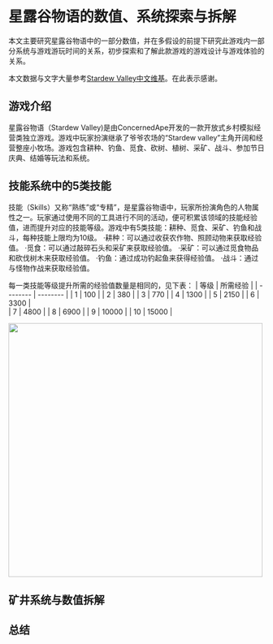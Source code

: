 # 星露谷物语的数值、系统探索与拆解
本文主要研究星露谷物语中的一部分数值，并在多假设的前提下研究此游戏内一部分系统与游戏游玩时间的关系，初步探索和了解此款游戏的游戏设计与游戏体验的关系。

本文数据与文字大量参考[Stardew Valley中文维基](https://xinglugu.huijiwiki.com/wiki/%E9%A6%96%E9%A1%B5)。在此表示感谢。
    
## 游戏介绍
星露谷物语（Stardew Valley)是由ConcernedApe开发的一款开放式乡村模拟经营类独立游戏。游戏中玩家扮演继承了爷爷农场的“Stardew valley”主角开阔和经营整座小牧场。游戏包含耕种、钓鱼、觅食、砍树、植树、采矿、战斗、参加节日庆典、结婚等玩法和系统。

## 技能系统中的5类技能
技能（Skills）又称“熟练”或“专精”，是星露谷物语中，玩家所扮演角色的人物属性之一。玩家通过使用不同的工具进行不同的活动，便可积累该领域的技能经验值，进而提升对应的技能等级。游戏中有5类技能：耕种、觅食、采矿、钓鱼和战斗，每种技能上限均为10级。
·耕种：可以通过收获农作物、照顾动物来获取经验值。
·觅食：可以通过敲碎石头和采矿来获取经验值。
·采矿：可以通过觅食物品和砍伐树木来获取经验值。
·钓鱼：通过成功钓起鱼来获得经验值。
·战斗：通过与怪物作战来获取经验值。

每一类技能等级提升所需的经验值数量是相同的，见下表：
| 等级     | 所需经验  |
| -------- | -------- | 
| 1 | 100 | 
| 2 | 380 | 
| 3 | 770 | 
| 4 | 1300 | 
| 5 | 2150 | 
| 6 | 3300 |                   
| 7 | 4800 | 
| 8 | 6900 | 
| 9 | 10000 | 
| 10 | 15000 | 

<img src="https://github.com/AuTuMnnn458/Data-exploration-for-Stardew-Valley/blob/main/pictures/1.png" width = "500px">


## 矿井系统与数值拆解


## 总结
